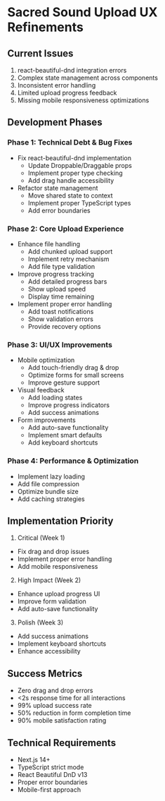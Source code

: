 
# Sacred Sound Upload UX Refinements

## Current Issues
1. react-beautiful-dnd integration errors
2. Complex state management across components
3. Inconsistent error handling
4. Limited upload progress feedback
5. Missing mobile responsiveness optimizations

## Development Phases

### Phase 1: Technical Debt & Bug Fixes
- Fix react-beautiful-dnd implementation
  - Update Droppable/Draggable props
  - Implement proper type checking
  - Add drag handle accessibility
- Refactor state management
  - Move shared state to context
  - Implement proper TypeScript types
  - Add error boundaries

### Phase 2: Core Upload Experience
- Enhance file handling
  - Add chunked upload support
  - Implement retry mechanism
  - Add file type validation
- Improve progress tracking
  - Add detailed progress bars
  - Show upload speed
  - Display time remaining
- Implement proper error handling
  - Add toast notifications
  - Show validation errors
  - Provide recovery options

### Phase 3: UI/UX Improvements
- Mobile optimization
  - Add touch-friendly drag & drop
  - Optimize forms for small screens
  - Improve gesture support
- Visual feedback
  - Add loading states
  - Improve progress indicators
  - Add success animations
- Form improvements
  - Add auto-save functionality
  - Implement smart defaults
  - Add keyboard shortcuts

### Phase 4: Performance & Optimization
- Implement lazy loading
- Add file compression
- Optimize bundle size
- Add caching strategies

## Implementation Priority

1. Critical (Week 1)
- Fix drag and drop issues
- Implement proper error handling
- Add mobile responsiveness

2. High Impact (Week 2)
- Enhance upload progress UI
- Improve form validation
- Add auto-save functionality

3. Polish (Week 3)
- Add success animations
- Implement keyboard shortcuts
- Enhance accessibility

## Success Metrics
- Zero drag and drop errors
- <2s response time for all interactions
- 99% upload success rate
- 50% reduction in form completion time
- 90% mobile satisfaction rating

## Technical Requirements
- Next.js 14+
- TypeScript strict mode
- React Beautiful DnD v13
- Proper error boundaries
- Mobile-first approach
